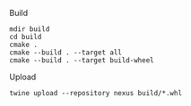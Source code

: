 Build

```shell
mdir build
cd build
cmake .
cmake --build . --target all
cmake --build . --target build-wheel
```

Upload

```shell
twine upload --repository nexus build/*.whl 
```
